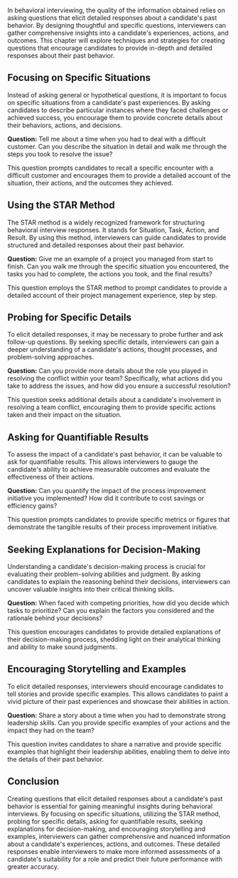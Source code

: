 
In behavioral interviewing, the quality of the information obtained relies on asking questions that elicit detailed responses about a candidate's past behavior. By designing thoughtful and specific questions, interviewers can gather comprehensive insights into a candidate's experiences, actions, and outcomes. This chapter will explore techniques and strategies for creating questions that encourage candidates to provide in-depth and detailed responses about their past behavior.

Focusing on Specific Situations
-------------------------------

Instead of asking general or hypothetical questions, it is important to focus on specific situations from a candidate's past experiences. By asking candidates to describe particular instances where they faced challenges or achieved success, you encourage them to provide concrete details about their behaviors, actions, and decisions.

**Question:** Tell me about a time when you had to deal with a difficult customer. Can you describe the situation in detail and walk me through the steps you took to resolve the issue?

This question prompts candidates to recall a specific encounter with a difficult customer and encourages them to provide a detailed account of the situation, their actions, and the outcomes they achieved.

Using the STAR Method
---------------------

The STAR method is a widely recognized framework for structuring behavioral interview responses. It stands for Situation, Task, Action, and Result. By using this method, interviewers can guide candidates to provide structured and detailed responses about their past behavior.

**Question:** Give me an example of a project you managed from start to finish. Can you walk me through the specific situation you encountered, the tasks you had to complete, the actions you took, and the final results?

This question employs the STAR method to prompt candidates to provide a detailed account of their project management experience, step by step.

Probing for Specific Details
----------------------------

To elicit detailed responses, it may be necessary to probe further and ask follow-up questions. By seeking specific details, interviewers can gain a deeper understanding of a candidate's actions, thought processes, and problem-solving approaches.

**Question:** Can you provide more details about the role you played in resolving the conflict within your team? Specifically, what actions did you take to address the issues, and how did you ensure a successful resolution?

This question seeks additional details about a candidate's involvement in resolving a team conflict, encouraging them to provide specific actions taken and their impact on the situation.

Asking for Quantifiable Results
-------------------------------

To assess the impact of a candidate's past behavior, it can be valuable to ask for quantifiable results. This allows interviewers to gauge the candidate's ability to achieve measurable outcomes and evaluate the effectiveness of their actions.

**Question:** Can you quantify the impact of the process improvement initiative you implemented? How did it contribute to cost savings or efficiency gains?

This question prompts candidates to provide specific metrics or figures that demonstrate the tangible results of their process improvement initiative.

Seeking Explanations for Decision-Making
----------------------------------------

Understanding a candidate's decision-making process is crucial for evaluating their problem-solving abilities and judgment. By asking candidates to explain the reasoning behind their decisions, interviewers can uncover valuable insights into their critical thinking skills.

**Question:** When faced with competing priorities, how did you decide which tasks to prioritize? Can you explain the factors you considered and the rationale behind your decisions?

This question encourages candidates to provide detailed explanations of their decision-making process, shedding light on their analytical thinking and ability to make sound judgments.

Encouraging Storytelling and Examples
-------------------------------------

To elicit detailed responses, interviewers should encourage candidates to tell stories and provide specific examples. This allows candidates to paint a vivid picture of their past experiences and showcase their abilities in action.

**Question:** Share a story about a time when you had to demonstrate strong leadership skills. Can you provide specific examples of your actions and the impact they had on the team?

This question invites candidates to share a narrative and provide specific examples that highlight their leadership abilities, enabling them to delve into the details of their past behavior.

Conclusion
----------

Creating questions that elicit detailed responses about a candidate's past behavior is essential for gaining meaningful insights during behavioral interviews. By focusing on specific situations, utilizing the STAR method, probing for specific details, asking for quantifiable results, seeking explanations for decision-making, and encouraging storytelling and examples, interviewers can gather comprehensive and nuanced information about a candidate's experiences, actions, and outcomes. These detailed responses enable interviewers to make more informed assessments of a candidate's suitability for a role and predict their future performance with greater accuracy.
